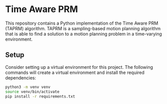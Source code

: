 # Time Aware PRM

This repository contains a Python implementation of the Time Aware PRM (TAPRM) algorithm. TAPRM is a sampling-based motion planning algorithm that is able to find a solution to a motion planning problem in a time-varying environment.

## Setup

Consider setting up a virtual environment for this project. The following commands will create a virtual environment and install the required dependencies:

```bash
python3 -m venv venv
source venv/bin/activate
pip install -r requirements.txt
```